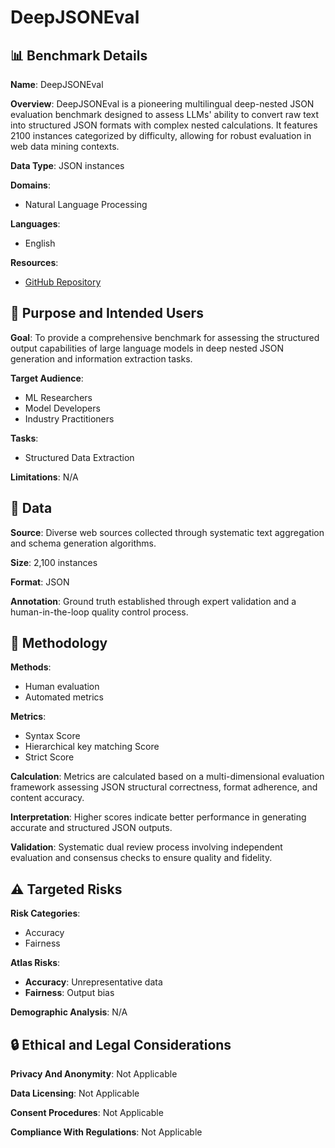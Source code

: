 # DeepJSONEval

## 📊 Benchmark Details

**Name**: DeepJSONEval

**Overview**: DeepJSONEval is a pioneering multilingual deep-nested JSON evaluation benchmark designed to assess LLMs' ability to convert raw text into structured JSON formats with complex nested calculations. It features 2100 instances categorized by difficulty, allowing for robust evaluation in web data mining contexts.

**Data Type**: JSON instances

**Domains**:
- Natural Language Processing

**Languages**:
- English

**Resources**:
- [GitHub Repository](https://github.com/GTS-AI-Intra-Lab-SotaS/DeepJSONEval)

## 🎯 Purpose and Intended Users

**Goal**: To provide a comprehensive benchmark for assessing the structured output capabilities of large language models in deep nested JSON generation and information extraction tasks.

**Target Audience**:
- ML Researchers
- Model Developers
- Industry Practitioners

**Tasks**:
- Structured Data Extraction

**Limitations**: N/A

## 💾 Data

**Source**: Diverse web sources collected through systematic text aggregation and schema generation algorithms.

**Size**: 2,100 instances

**Format**: JSON

**Annotation**: Ground truth established through expert validation and a human-in-the-loop quality control process.

## 🔬 Methodology

**Methods**:
- Human evaluation
- Automated metrics

**Metrics**:
- Syntax Score
- Hierarchical key matching Score
- Strict Score

**Calculation**: Metrics are calculated based on a multi-dimensional evaluation framework assessing JSON structural correctness, format adherence, and content accuracy.

**Interpretation**: Higher scores indicate better performance in generating accurate and structured JSON outputs.

**Validation**: Systematic dual review process involving independent evaluation and consensus checks to ensure quality and fidelity.

## ⚠️ Targeted Risks

**Risk Categories**:
- Accuracy
- Fairness

**Atlas Risks**:
- **Accuracy**: Unrepresentative data
- **Fairness**: Output bias

**Demographic Analysis**: N/A

## 🔒 Ethical and Legal Considerations

**Privacy And Anonymity**: Not Applicable

**Data Licensing**: Not Applicable

**Consent Procedures**: Not Applicable

**Compliance With Regulations**: Not Applicable
